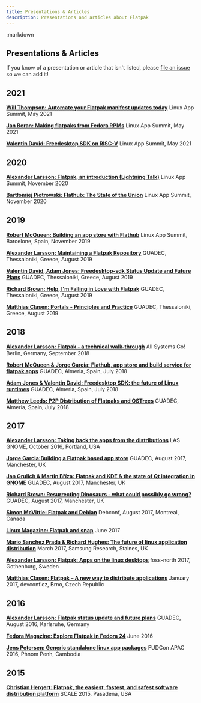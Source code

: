 ```yaml
---
title: Presentations & Articles
description: Presentations and articles about Flatpak
---
```

<section class=""><div class="container"><div class="row"><div class="col-lg-10 col-lg-offset-1">
:markdown

  # Presentations & Articles

  <ul id="toc" data-toc data-toc-headings="h3"></ul>

  If you know of a presentation or article that isn't listed, please [file an issue](https://github.com/flatpak/flatpak.github.io/issues/new) so we can add it!

  ## 2021

  [**Will Thompson: Automate your Flatpak manifest updates today**](https://www.youtube.com/watch?v=c_dG_ngnJk4)
  Linux App Summit, May 2021

  [**Jan Beran: Making flatpaks from Fedora RPMs**](https://www.youtube.com/watch?v=IuxHidCdbPo)
  Linux App Summit, May 2021

  [**Valentin David: Freedesktop SDK on RISC-V**](https://www.youtube.com/watch?v=INTbqkck258)
  Linux App Summit, May 2021

  ## 2020

  [**Alexander Larsson: Flatpak, an introduction (Lightning Talk)**](https://www.youtube.com/watch?v=0yeXTounX3E)
  Linux App Summit, November 2020

  [**Bartłomiej Piotrowski: Flathub: The State of the Union**](https://www.youtube.com/watch?v=IqHEx-Lug8k)
  Linux App Summit, November 2020

  ## 2019

  [**Robert McQueen: Building an app store with Flathub**](https://www.youtube.com/watch?v=ZGAfYP3OiAI)
  Linux App Summit, Barcelone, Spain, November 2019

  [**Alexander Larsson: Maintaining a Flatpak Repository**](https://www.youtube.com/watch?v=q-_fKWby0ds&list=PLkmRdYgttscEuv9v2-H9P5FBj8-td_Nri&index=24)
  GUADEC, Thessaloniki, Greece, August 2019

  [**Valentin David, Adam Jones: Freedesktop-sdk Status Update and Future Plans**](https://www.youtube.com/watch?v=ky-inEefWpE&list=PLkmRdYgttscEuv9v2-H9P5FBj8-td_Nri&index=20)
  GUADEC, Thessaloniki, Greece, August 2019

  [**Richard Brown: Help, I'm Falling in Love with Flatpak**](https://www.youtube.com/watch?v=7p4y9Meyy0M&list=PLkmRdYgttscEuv9v2-H9P5FBj8-td_Nri&index=12)
  GUADEC, Thessaloniki, Greece, August 2019

  [**Matthias Clasen: Portals - Principles and Practice**](https://www.youtube.com/watch?v=bIzJyp8sb70&list=PLkmRdYgttscEuv9v2-H9P5FBj8-td_Nri&index=9)
  GUADEC, Thessaloniki, Greece, August 2019

  ## 2018

  [**Alexander Larsson: Flatpak - a technical walk-through**](https://people.gnome.org/~alexl/presentations/all-systems-go-2018.pdf)
  All Systems Go! Berlin, Germany, September 2018

  [**Robert McQueen & Jorge García: Flathub, app store and build service for flatpak apps**](https://www.youtube.com/watch?v=Hga20qlyknw)
  GUADEC, Almeria, Spain, July 2018

  [**Adam Jones & Valentin David: Freedesktop SDK: the future of Linux runtimes**](https://www.youtube.com/watch?v=rhEzTQg_LEk)
  GUADEC, Almeria, Spain, July 2018

  [**Matthew Leeds: P2P Distribution of Flatpaks and OSTrees**](https://www.youtube.com/watch?v=SIPOfPv1z1s)
  GUADEC, Almeria, Spain, July 2018

  ## 2017

  [**Alexander Larsson: Taking back the apps from the distributions**](https://www.youtube.com/watch?v=IUA38lvb_tM)
  LAS GNOME, October 2016, Portland, USA

  [**Jorge Garcia:Building a Flatpak based app store**](https://www.youtube.com/watch?v=MFue217zmyk)
  GUADEC, August 2017, Manchester, UK

  [**Jan Grulich & Martin Bříza: Flatpak and KDE & the state of Qt integration in GNOME**](https://www.youtube.com/watch?v=U8zlbXYTN2U)
  GUADEC, August 2017, Manchester, UK

  [**Richard Brown: Resurrecting Dinosaurs - what could possibly go wrong?**](https://www.youtube.com/watch?v=RPblTKt4Klo)
  GUADEC, August 2017, Manchester, UK

  [**Simon McVittie: Flatpak and Debian**](https://www.collabora.com/news-and-blog/blog/2017/08/17/debconf-17-flatpak-and-debian/)
  Debconf, August 2017, Montreal, Canada

  [**Linux Magazine: Flatpak and snap**](http://www.linux-magazine.com/Online/Features/Universal-Package-Formats-and-How-They-Differ)
  June 2017

  [**Mario Sanchez Prada & Richard Hughes: The future of linux application distribution**](https://speakerdeck.com/mariospr/the-future-of-linux-application-distribution-ostree-flatpak-and-gnome-software)
  March 2017, Samsung Research, Staines, UK

  [**Alexander Larsson: Flatpak: Apps on the linux desktops**](https://www.youtube.com/watch?v=xIjxNtIwcBA)
  foss-north 2017, Gothenburg, Sweden

  [**Matthias Clasen: Flatpak – A new way to distribute applications**](https://mclasen.fedorapeople.org/devconf-flatpak.pdf)
  January 2017, devconf.cz, Brno, Czech Republic

  ## 2016

  [**Alexander Larsson: Flatpak status update and future plans**](https://www.youtube.com/watch?v=G1OFcNQ5Fw8)
  GUADEC, August 2016, Karlsruhe, Germany

  [**Fedora Magazine: Explore Flatpak in Fedora 24**](https://fedoramagazine.org/explore-flatpak-fedora-24/)
  June 2016

  [**Jens Petersen: Generic standalone linux app packages**](https://www.slideshare.net/JensPetersen2/flatpak-introdiction)
  FUDCon APAC 2016, Phnom Penh, Cambodia

  ## 2015

  [**Christian Hergert: Flatpak, the easiest, fastest, and safest software distribution platform**](https://www.socallinuxexpo.org/scale/15x/presentations/flatpak-easiest-fastest-and-safest-software-distribution-platform)
  SCALE 2015, Pasadena, USA

</div></div></div></section>
